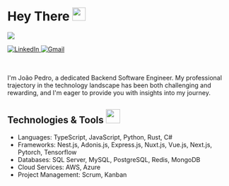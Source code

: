 <h1> Hey There <img src = "https://raw.githubusercontent.com/MartinHeinz/MartinHeinz/master/wave.gif" width = 30px> </h1>
<p align='center'>
</p>

<p>
  <a href="https://github.com/DenverCoder1/readme-typing-svg"><img src="https://readme-typing-svg.herokuapp.com?&font=IBM+Plex+Sans&color=abcdef&size=20&lines=Welcome+to+my+GitHub+Profile!;I'm+a+Backend+Software+Engineer" /></a>
</p>

  <a href="https://www.linkedin.com/in/jpgomesf/" target="_blank">
    <img alt="LinkedIn" src="https://img.shields.io/badge/LinkedIn-0077B5?style=for-the-badge&logo=linkedin&logoColor=white">
  </a>
  
  <a href="mailto:jppromus@gmail.com" target="_blank">
    <img alt="Gmail" src="https://img.shields.io/badge/Gmail-c14438?style=for-the-badge&logo=Gmail&logoColor=white">
  </a>

  <br/> <br/>
I'm João Pedro, a dedicated Backend Software Engineer. My professional trajectory in the technology landscape has been both challenging and rewarding, and I'm eager to provide you with insights into my journey.

<h2> Technologies & Tools <img src = "https://media2.giphy.com/media/QssGEmpkyEOhBCb7e1/giphy.gif?cid=ecf05e47a0n3gi1bfqntqmob8g9aid1oyj2wr3ds3mg700bl&rid=giphy.gif" width = 32px> </h2>

- Languages: TypeScript, JavaScript, Python, Rust, C# 
- Frameworks: Nest.js, Adonis.js, Express.js, Nuxt.js, Vue.js, Next.js, Pytorch, Tensorflow
- Databases: SQL Server, MySQL, PostgreSQL, Redis, MongoDB
- Cloud Services: AWS, Azure
- Project Management: Scrum, Kanban
